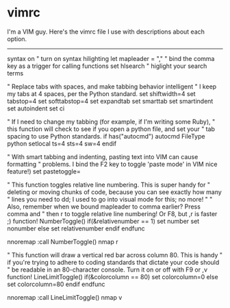 vimrc
======

I'm a VIM guy. Here's the vimrc file I use with descriptions about each option.

-------------------------------------------------------------------------------
syntax on               " turn on syntax hilighting
let mapleader = ","     " bind the comma key as a trigger for calling functions
set hlsearch            " higlight your search terms

" Replace tabs with spaces, and make tabbing behavior intelligent
" I keep my tabs at 4 spaces, per the Python standard.
set shiftwidth=4
set tabstop=4
set softtabstop=4
set expandtab
set smarttab
set smartindent
set autoindent
set ci

" If I need to change my tabbing (for example, if I'm writing some Ruby),
" this function will check to see if you open a python file, and set your
" tab spacing to use Python standards.
if has("autocmd")
    autocmd FileType python setlocal ts=4 sts=4 sw=4
endif

" With smart tabbing and indenting, pasting text into VIM can cause formatting
" problems.  I bind the F2 key to toggle 'paste mode' in VIM  nice feature!)
set pastetoggle=<F2>

" This function toggles relative line numbering. This is super handy for
" deleting or moving chunks of code, because you can see exactly how many
" lines you need to dd; I used to go into visual mode for this; no more!
" 
" Also, remember when we bound mapleader to comma earlier? Press comma and
" then r to toggle relative line numbering! Or F8, but ,r is faster ;)
function! NumberToggle()
    if(&relativenumber == 1)
        set number
        set nonumber
    else
        set relativenumber
    endif
endfunc

nnoremap <F8> :call NumberToggle()<cr>
nmap <leader>r <F8>

" This function will draw a vertical red bar across column 80. This is handy
" if you're trying to adhere to coding standards that dictate your code should
" be readable in an 80-character console. Turn it on or off with F9 or ,v
function! LineLimitToggle()
    if(&colorcolumn == 80)
        set colorcolumn=0
    else
        set colorcolumn=80
    endif
endfunc

nnoremap <F9> :call LineLimitToggle()<cr>
nmap <leader>v <F9>
